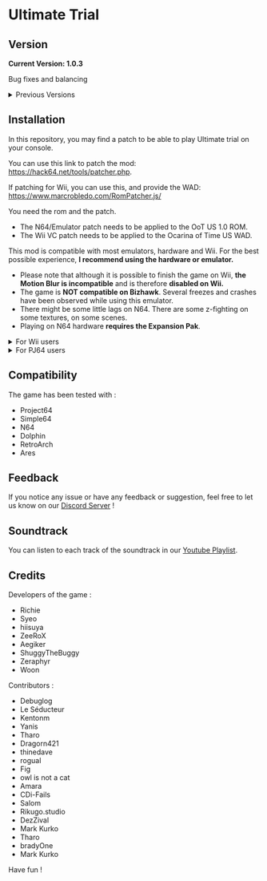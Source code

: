 # Ultimate Trial

## Version

**Current Version: 1.0.3**

Bug fixes and balancing

<details>
  <summary>Previous Versions</summary>
  - Version 1.0.2 : Bug fixes and balancing
  - Version 1.0.1 : QoL updates
  - Version 1.0 : Release of the game!
</details>



## Installation

In this repository, you may find a patch to be able to play Ultimate trial on your console.

You can use this link to patch the mod: 
https://hack64.net/tools/patcher.php. 

If patching for Wii, you can use this, and provide the WAD:
https://www.marcrobledo.com/RomPatcher.js/

You need the rom and the patch.

- The N64/Emulator patch needs to be applied to the OoT US 1.0 ROM.
- The Wii VC patch needs to be applied to the Ocarina of Time US WAD.

This mod is compatible with most emulators, hardware and Wii. For the best possible experience, **I recommend using the hardware or emulator.**
  - Please note that although it is possible to finish the game on Wii, **the Motion Blur is incompatible** and is therefore **disabled on Wii.**
  - The game is **NOT compatible on Bizhawk**. Several freezes and crashes have been observed while using this emulator.
  - There might be some little lags on N64. There are some z-fighting on some textures, on some scenes.
  - Playing on N64 hardware **requires the Expansion Pak**.

<details>
  <summary>For Wii users</summary>
There's a secret in this game that we're sorry to say can't be used on Wii.
</details>

<details>
  <summary>For PJ64 users</summary>
Activating the "Always use interpreter core" option is necessary.

1. Options -> Configuration - Select "General settings" and uncheck "Hide advanced settings"
2. Select "Advanced" and check "Always use interpreter core"
3. Hit "Apply" and "Ok"

</details>


## Compatibility

The game has been tested with : 
- Project64
- Simple64
- N64
- Dolphin
- RetroArch
- Ares


## Feedback

If you notice any issue or have any feedback or suggestion, feel free to let us know on our [Discord Server](https://discord.gg/bSxVK8xSHu) !

## Soundtrack

You can listen to each track of the soundtrack in our [Youtube Playlist](https://www.youtube.com/playlist?list=PLYk0419DovZIqIPCqFXclkKI8gfu2PJ_X).

## Credits

Developers of the game :
- Richie
- Syeo
- hiisuya
- ZeeRoX
- Aegiker
- ShuggyTheBuggy
- Zeraphyr
- Woon

Contributors :
- Debuglog
- Le Séducteur
- Kentonm
- Yanis
- Tharo
- Dragorn421
- thinedave
- rogual
- Fig
- owl is not a cat
- Amara
- CDi-Fails
- Salom
- Rikugo.studio
- DezZival
- Mark Kurko
- Tharo
- bradyOne
- Mark Kurko

Have fun !

